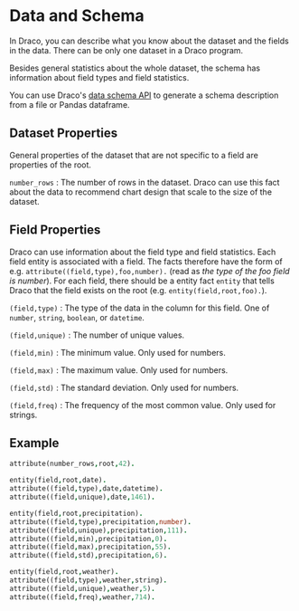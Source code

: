 # Data and Schema

In Draco, you can describe what you know about the dataset and the fields in the data. There can be only one dataset in a Draco program.

Besides general statistics about the whole dataset, the schema has information about field types and field statistics.

You can use Draco's [data schema API](../api/schema.ipynb) to generate a schema description from a file or Pandas dataframe.

## Dataset Properties

General properties of the dataset that are not specific to a field are properties of the root.

`number_rows`
: The number of rows in the dataset. Draco can use this fact about the data to recommend chart design that scale to the size of the dataset.

## Field Properties

Draco can use information about the field type and field statistics. Each field entity is associated with a field. The facts therefore have the form of e.g. `attribute((field,type),foo,number).` (read as _the type of the foo field is number_). For each field, there should be a entity fact `entity` that tells Draco that the field exists on the root (e.g. `entity(field,root,foo).`).

`(field,type)`
: The type of the data in the column for this field. One of `number`, `string`, `boolean`, or `datetime`.

`(field,unique)`
: The number of unique values.

`(field,min)`
: The minimum value. Only used for numbers.

`(field,max)`
: The maximum value. Only used for numbers.

`(field,std)`
: The standard deviation. Only used for numbers.

`(field,freq)`
: The frequency of the most common value. Only used for strings.

## Example

```prolog
attribute(number_rows,root,42).

entity(field,root,date).
attribute((field,type),date,datetime).
attribute((field,unique),date,1461).

entity(field,root,precipitation).
attribute((field,type),precipitation,number).
attribute((field,unique),precipitation,111).
attribute((field,min),precipitation,0).
attribute((field,max),precipitation,55).
attribute((field,std),precipitation,6).

entity(field,root,weather).
attribute((field,type),weather,string).
attribute((field,unique),weather,5).
attribute((field,freq),weather,714).
```
